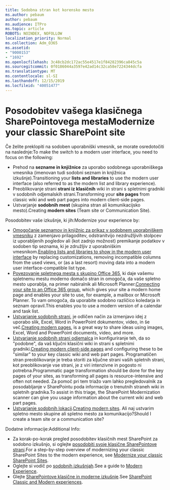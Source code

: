 ```yaml
---
title: Sodobna stran kot korensko mesto
ms.author: pebaum
author: pebaum
ms.audience: ITPro
ms.topic: article
ROBOTS: NOINDEX, NOFOLLOW
localization_priority: Normal
ms.collection: Adm_O365
ms.assetid:
- "9000153"
- "1692"
ms.openlocfilehash: 3c48cb2dc172ac55e4517e1f84282396ca845c5a
ms.sourcegitcommit: 0f0186044a3597e42ad14c32ca58e7224344dcfa
ms.translationtype: MT
ms.contentlocale: sl-SI
ms.lasthandoff: 12/15/2019
ms.locfileid: "40051477"
---
```

# <a name="modernize-your-classic-sharepoint-site"></a><span data-ttu-id="0fbc1-102">Posodobitev vašega klasičnega SharePointovega mesta</span><span class="sxs-lookup"><span data-stu-id="0fbc1-102">Modernize your classic SharePoint site</span></span>

<span data-ttu-id="0fbc1-103">Če želite preklopiti na sodoben uporabniški vmesnik, se morate osredotočiti na naslednje:</span><span class="sxs-lookup"><span data-stu-id="0fbc1-103">To make the switch to a modern user interface, you need to focus on the following:</span></span>

- <span data-ttu-id="0fbc1-104">Prehod na **sezname in knjižnice** za uporabo sodobnega uporabniškega vmesnika (imenovan tudi sodobni seznam in knjižnica izkušnje).</span><span class="sxs-lookup"><span data-stu-id="0fbc1-104">Transitioning your **lists and libraries** to use the modern user interface (also referred to as the modern list and library experience).</span></span>
- <span data-ttu-id="0fbc1-105">Preoblikovanje strani **strani iz klasičnih** wiki in strani s spletnimi gradniki v sodobnih odjemalskih strani.</span><span class="sxs-lookup"><span data-stu-id="0fbc1-105">Transforming your **site pages** from classic wiki and web part pages into modern client-side pages.</span></span>
- <span data-ttu-id="0fbc1-106">Ustvarjanje **sodobnih mest** (skupina stran ali komunikacijsko mesto).</span><span class="sxs-lookup"><span data-stu-id="0fbc1-106">Creating **modern sites** (Team site or Communication Site).</span></span>

<span data-ttu-id="0fbc1-107">Posodobitev vaše izkušnje, ki jih:</span><span class="sxs-lookup"><span data-stu-id="0fbc1-107">Modernize your experience by:</span></span>
- <span data-ttu-id="0fbc1-108">[Omogočanje seznamov in knjižnic za prikaz v sodobnem uporabniškem vmesniku](https://docs.microsoft.com/sharepoint/dev/transform/modernize-userinterface-lists-and-libraries) z zamenjavo prilagoditev, odstranitvijo nezdružljivih stolpcev iz uporabljenih pogledov ali (kot zadnjo možnost) premikanje podatkov v sodoben tip seznama, ki je združljiv z uporabniškim vmesnikom.</span><span class="sxs-lookup"><span data-stu-id="0fbc1-108">[Enabling lists and libraries to show in the modern user interface](https://docs.microsoft.com/sharepoint/dev/transform/modernize-userinterface-lists-and-libraries) by replacing customizations, removing incompatible columns from the used views, or (as a last resort) moving data into a modern user interface-compatible list type.</span></span>
- <span data-ttu-id="0fbc1-109">[Povezovanje spletnega mesta s skupino Office 365](https://docs.microsoft.com/sharepoint/dev/transform/modernize-connect-to-office365-group), ki daje vašemu spletnemu mestu moderno domačo stran in omogoča, da vaše spletno mesto uporablja, na primer nabiralnik ali Microsoft Planner.</span><span class="sxs-lookup"><span data-stu-id="0fbc1-109">[Connecting your site to an Office 365 group](https://docs.microsoft.com/sharepoint/dev/transform/modernize-connect-to-office365-group), which gives your site a modern home page and enables your site to use, for example, a mailbox or Microsoft Planner.</span></span> <span data-ttu-id="0fbc1-110">To vam omogoča, da uporabite sodobno različico koledarja in seznam opravil.</span><span class="sxs-lookup"><span data-stu-id="0fbc1-110">This enables you to use a modern version of a calendar and task list.</span></span>
- <span data-ttu-id="0fbc1-111">[Ustvarjanje sodobnih strani](https://support.office.com/article/create-and-use-modern-pages-on-a-sharepoint-site-b3d46deb-27a6-4b1e-87b8-df851e503dec), je odličen način za izmenjavo idej z uporabo slik, Excel, Word in PowerPoint dokumentov, video, in še več.</span><span class="sxs-lookup"><span data-stu-id="0fbc1-111">[Creating modern pages](https://support.office.com/article/create-and-use-modern-pages-on-a-sharepoint-site-b3d46deb-27a6-4b1e-87b8-df851e503dec), is a great way to share ideas using images, Excel, Word and PowerPoint documents, video, and more.</span></span>
- <span data-ttu-id="0fbc1-112">[Ustvarjanje sodobnih strani odjemalca](https://docs.microsoft.com/sharepoint/dev/transform/modernize-userinterface-site-pages) in konfiguriranje teh, da so "podobne", da vaš ključni klasični wiki in strani s spletnimi gradniki.</span><span class="sxs-lookup"><span data-stu-id="0fbc1-112">[Creating modern client-side pages](https://docs.microsoft.com/sharepoint/dev/transform/modernize-userinterface-site-pages) and configuring these to be "similar" to your key classic wiki and web part pages.</span></span> <span data-ttu-id="0fbc1-113">Programatičen stran preoblikovanje je treba storiti za ključne strani vaših spletnih strani, kot preoblikovanje vse strani, je z viri intenzivne in pogosto ni potrebna.</span><span class="sxs-lookup"><span data-stu-id="0fbc1-113">Programmatic page transformation should be done for the key pages of your sites, as transforming all pages is resource-intensive and often not needed.</span></span> <span data-ttu-id="0fbc1-114">Za pomoč pri tem triažo vam lahko pregledovalnik za posodabljanje v SharePointu poda informacije o trenutnih straneh wiki in spletnih gradnika.</span><span class="sxs-lookup"><span data-stu-id="0fbc1-114">To assist in this triage, the SharePoint Modernization scanner can give you usage information about the current wiki and web part pages.</span></span>
- <span data-ttu-id="0fbc1-115">[Ustvarjanje sodobnih lokacij](https://support.office.com/article/create-a-team-site-in-sharepoint-ef10c1e7-15f3-42a3-98aa-b5972711777d).</span><span class="sxs-lookup"><span data-stu-id="0fbc1-115">[Creating modern sites](https://support.office.com/article/create-a-team-site-in-sharepoint-ef10c1e7-15f3-42a3-98aa-b5972711777d).</span></span> <span data-ttu-id="0fbc1-116">Ali naj ustvarim spletno mesto skupine ali spletno mesto za komunikacijo?</span><span class="sxs-lookup"><span data-stu-id="0fbc1-116">Should I create a team site or a communication site?</span></span>

<span data-ttu-id="0fbc1-117">Dodatne informacije:</span><span class="sxs-lookup"><span data-stu-id="0fbc1-117">Additional Info:</span></span> 
- <span data-ttu-id="0fbc1-118">Za korak-po-korak pregled posodobitev klasičnih mest SharePoint za sodobno izkušnjo, si oglejte [posodobiti svoje klasične SharePointove strani](https://docs.microsoft.com/sharepoint/dev/transform/modernize-classic-sites).</span><span class="sxs-lookup"><span data-stu-id="0fbc1-118">For a step-by-step overview of modernizing your classic SharePoint Sites to the modern experience, see [Modernize your classic SharePoint Sites](https://docs.microsoft.com/sharepoint/dev/transform/modernize-classic-sites).</span></span>
- <span data-ttu-id="0fbc1-119">Oglejte si vodič po [sodobnih izkušnjah](https://docs.microsoft.com/sharepoint/guide-to-sharepoint-modern-experience).</span><span class="sxs-lookup"><span data-stu-id="0fbc1-119">See a guide to [Modern Experience](https://docs.microsoft.com/sharepoint/guide-to-sharepoint-modern-experience).</span></span>
- <span data-ttu-id="0fbc1-120">Glejte [SharePointove klasične in moderne izkušnje](https://support.office.com/article/sharepoint-classic-and-modern-experiences-5725c103-505d-4a6e-9350-300d3ec7d73f).</span><span class="sxs-lookup"><span data-stu-id="0fbc1-120">See [SharePoint Classic and Modern experiences](https://support.office.com/article/sharepoint-classic-and-modern-experiences-5725c103-505d-4a6e-9350-300d3ec7d73f).</span></span> 




